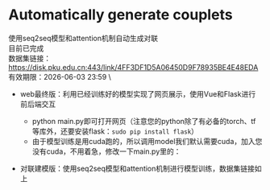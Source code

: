 # Automatically generate couplets
 使用seq2seq模型和attention机制自动生成对联 \
 目前已完成 \
 数据集链接： \
 https://disk.pku.edu.cn:443/link/4FF3DF1D5A06450D9F78935BE4E48EDA \
有效期限：2026-06-03 23:59 \

- web最终版：利用已经训练好的模型实现了网页展示，使用Vue和Flask进行前后端交互

  - python main.py即可打开网页（注意您的python除了有必备的torch、tf等库外，还要安装flask：`sudo pip install flask`）
  - 由于模型训练是用cuda跑的，所以调用model我们默认需要cuda，加入您没有cuda，不用着急，修改一下main.py里的：

- 对联建模版：使用seq2seq模型和attention机制进行模型训练，数据集链接如上
